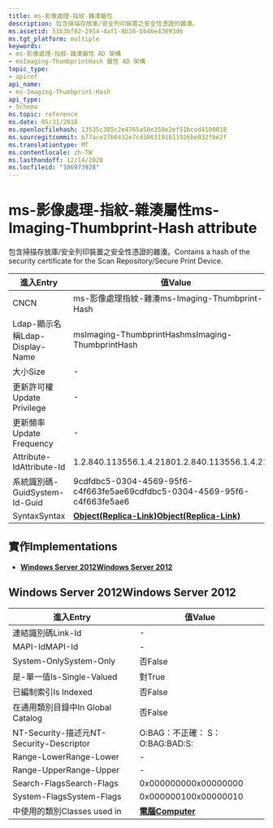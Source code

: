 ```yaml
---
title: ms-影像處理-指紋-雜湊屬性
description: 包含掃描存放庫/安全列印裝置之安全性憑證的雜湊。
ms.assetid: 51b3bf02-2914-4af1-8b38-bb46e43093d6
ms.tgt_platform: multiple
keywords:
- ms-影像處理-指紋-雜湊屬性 AD 架構
- msImaging-ThumbprintHash 屬性 AD 架構
topic_type:
- apiref
api_name:
- ms-Imaging-Thumbprint-Hash
api_type:
- Schema
ms.topic: reference
ms.date: 05/31/2018
ms.openlocfilehash: 13535c385c2e4765a50e359e2ef51bced4100018
ms.sourcegitcommit: b77ace27b0432e7cd3863191b11926be032fbe2f
ms.translationtype: MT
ms.contentlocale: zh-TW
ms.lasthandoff: 12/14/2020
ms.locfileid: "106973928"
---
```

# <a name="ms-imaging-thumbprint-hash-attribute"></a><span data-ttu-id="46708-105">ms-影像處理-指紋-雜湊屬性</span><span class="sxs-lookup"><span data-stu-id="46708-105">ms-Imaging-Thumbprint-Hash attribute</span></span>

<span data-ttu-id="46708-106">包含掃描存放庫/安全列印裝置之安全性憑證的雜湊。</span><span class="sxs-lookup"><span data-stu-id="46708-106">Contains a hash of the security certificate for the Scan Repository/Secure Print Device.</span></span>



| <span data-ttu-id="46708-107">進入</span><span class="sxs-lookup"><span data-stu-id="46708-107">Entry</span></span> | <span data-ttu-id="46708-108">值</span><span class="sxs-lookup"><span data-stu-id="46708-108">Value</span></span> |
|-------------------|-------------------------------------------------------|
| <span data-ttu-id="46708-109">CN</span><span class="sxs-lookup"><span data-stu-id="46708-109">CN</span></span>                | <span data-ttu-id="46708-110">ms-影像處理指紋-雜湊</span><span class="sxs-lookup"><span data-stu-id="46708-110">ms-Imaging-Thumbprint-Hash</span></span>                            |
| <span data-ttu-id="46708-111">Ldap-顯示名稱</span><span class="sxs-lookup"><span data-stu-id="46708-111">Ldap-Display-Name</span></span> | <span data-ttu-id="46708-112">msImaging-ThumbprintHash</span><span class="sxs-lookup"><span data-stu-id="46708-112">msImaging-ThumbprintHash</span></span>                              |
| <span data-ttu-id="46708-113">大小</span><span class="sxs-lookup"><span data-stu-id="46708-113">Size</span></span>              | \-                                                    |
| <span data-ttu-id="46708-114">更新許可權</span><span class="sxs-lookup"><span data-stu-id="46708-114">Update Privilege</span></span>  | \-                                                    |
| <span data-ttu-id="46708-115">更新頻率</span><span class="sxs-lookup"><span data-stu-id="46708-115">Update Frequency</span></span>  | \-                                                    |
| <span data-ttu-id="46708-116">Attribute-Id</span><span class="sxs-lookup"><span data-stu-id="46708-116">Attribute-Id</span></span>      | <span data-ttu-id="46708-117">1.2.840.113556.1.4.2180</span><span class="sxs-lookup"><span data-stu-id="46708-117">1.2.840.113556.1.4.2180</span></span>                               |
| <span data-ttu-id="46708-118">系統識別碼-Guid</span><span class="sxs-lookup"><span data-stu-id="46708-118">System-Id-Guid</span></span>    | <span data-ttu-id="46708-119">9cdfdbc5-0304-4569-95f6-c4f663fe5ae6</span><span class="sxs-lookup"><span data-stu-id="46708-119">9cdfdbc5-0304-4569-95f6-c4f663fe5ae6</span></span>                  |
| <span data-ttu-id="46708-120">Syntax</span><span class="sxs-lookup"><span data-stu-id="46708-120">Syntax</span></span>            | [<span data-ttu-id="46708-121">**Object(Replica-Link)**</span><span class="sxs-lookup"><span data-stu-id="46708-121">**Object(Replica-Link)**</span></span>](s-object-replica-link.md) |



## <a name="implementations"></a><span data-ttu-id="46708-122">實作</span><span class="sxs-lookup"><span data-stu-id="46708-122">Implementations</span></span>

-   [<span data-ttu-id="46708-123">**Windows Server 2012**</span><span class="sxs-lookup"><span data-stu-id="46708-123">**Windows Server 2012**</span></span>](#windows-server-2012)

## <a name="windows-server-2012"></a><span data-ttu-id="46708-124">Windows Server 2012</span><span class="sxs-lookup"><span data-stu-id="46708-124">Windows Server 2012</span></span>



| <span data-ttu-id="46708-125">進入</span><span class="sxs-lookup"><span data-stu-id="46708-125">Entry</span></span> | <span data-ttu-id="46708-126">值</span><span class="sxs-lookup"><span data-stu-id="46708-126">Value</span></span> |
|------------------------|-------------------------------------------|
| <span data-ttu-id="46708-127">連結識別碼</span><span class="sxs-lookup"><span data-stu-id="46708-127">Link-Id</span></span>                | \-                                        |
| <span data-ttu-id="46708-128">MAPI-Id</span><span class="sxs-lookup"><span data-stu-id="46708-128">MAPI-Id</span></span>                | \-                                        |
| <span data-ttu-id="46708-129">System-Only</span><span class="sxs-lookup"><span data-stu-id="46708-129">System-Only</span></span>            | <span data-ttu-id="46708-130">否</span><span class="sxs-lookup"><span data-stu-id="46708-130">False</span></span>                                     |
| <span data-ttu-id="46708-131">是-單一值</span><span class="sxs-lookup"><span data-stu-id="46708-131">Is-Single-Valued</span></span>       | <span data-ttu-id="46708-132">對</span><span class="sxs-lookup"><span data-stu-id="46708-132">True</span></span>                                      |
| <span data-ttu-id="46708-133">已編制索引</span><span class="sxs-lookup"><span data-stu-id="46708-133">Is Indexed</span></span>             | <span data-ttu-id="46708-134">否</span><span class="sxs-lookup"><span data-stu-id="46708-134">False</span></span>                                     |
| <span data-ttu-id="46708-135">在通用類別目錄中</span><span class="sxs-lookup"><span data-stu-id="46708-135">In Global Catalog</span></span>      | <span data-ttu-id="46708-136">否</span><span class="sxs-lookup"><span data-stu-id="46708-136">False</span></span>                                     |
| <span data-ttu-id="46708-137">NT-Security-描述元</span><span class="sxs-lookup"><span data-stu-id="46708-137">NT-Security-Descriptor</span></span> | <span data-ttu-id="46708-138">O:BAG：不正確： S：</span><span class="sxs-lookup"><span data-stu-id="46708-138">O:BAG:BAD:S:</span></span>                              |
| <span data-ttu-id="46708-139">Range-Lower</span><span class="sxs-lookup"><span data-stu-id="46708-139">Range-Lower</span></span>            | \-                                        |
| <span data-ttu-id="46708-140">Range-Upper</span><span class="sxs-lookup"><span data-stu-id="46708-140">Range-Upper</span></span>            | \-                                        |
| <span data-ttu-id="46708-141">Search-Flags</span><span class="sxs-lookup"><span data-stu-id="46708-141">Search-Flags</span></span>           | <span data-ttu-id="46708-142">0x00000000</span><span class="sxs-lookup"><span data-stu-id="46708-142">0x00000000</span></span>                                |
| <span data-ttu-id="46708-143">System-Flags</span><span class="sxs-lookup"><span data-stu-id="46708-143">System-Flags</span></span>           | <span data-ttu-id="46708-144">0x00000010</span><span class="sxs-lookup"><span data-stu-id="46708-144">0x00000010</span></span>                                |
| <span data-ttu-id="46708-145">中使用的類別</span><span class="sxs-lookup"><span data-stu-id="46708-145">Classes used in</span></span>        | [<span data-ttu-id="46708-146">**電腦**</span><span class="sxs-lookup"><span data-stu-id="46708-146">**Computer**</span></span>](c-computer.md)<br/> |



 

 





